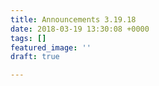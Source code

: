 ```yaml
---
title: Announcements 3.19.18
date: 2018-03-19 13:30:08 +0000
tags: []
featured_image: ''
draft: true

---
```


